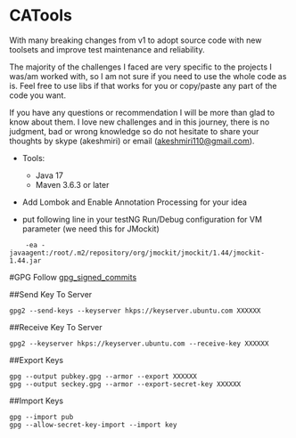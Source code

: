 # CATools

With many breaking changes from v1 to adopt source code with new toolsets and improve test maintenance and reliability.

The majority of the challenges I faced are very specific to the projects I was/am worked with, so I am not sure if you need to use the whole code as is.
Feel free to use libs if that works for you or copy/paste any part of the code you want.

If you have any questions or recommendation I will be more than glad to know about them.
I love new challenges and in this journey, there is no judgment, bad or wrong knowledge so do not hesitate to share your thoughts by skype (akeshmiri) or email (akeshmiri110@gmail.com).

- Tools:

    - Java 17
    - Maven 3.6.3 or later

- Add Lombok and Enable Annotation Processing for your idea
- put following line in your testNG Run/Debug configuration for VM parameter (we need this for JMockit)

```
    -ea -javaagent:/root/.m2/repository/org/jmockit/jmockit/1.44/jmockit-1.44.jar
```

#GPG
Follow [gpg_signed_commits](https://docs.gitlab.com/ee/user/project/repository/gpg_signed_commits/)

##Send Key To Server

```
gpg2 --send-keys --keyserver hkps://keyserver.ubuntu.com XXXXXX
```

##Receive Key To Server

```
gpg2 --keyserver hkps://keyserver.ubuntu.com --receive-key XXXXXX
```

##Export Keys

```
gpg --output pubkey.gpg --armor --export XXXXXX
gpg --output seckey.gpg --armor --export-secret-key XXXXXX
```

##Import Keys

```
gpg --import pub
gpg --allow-secret-key-import --import key

```
